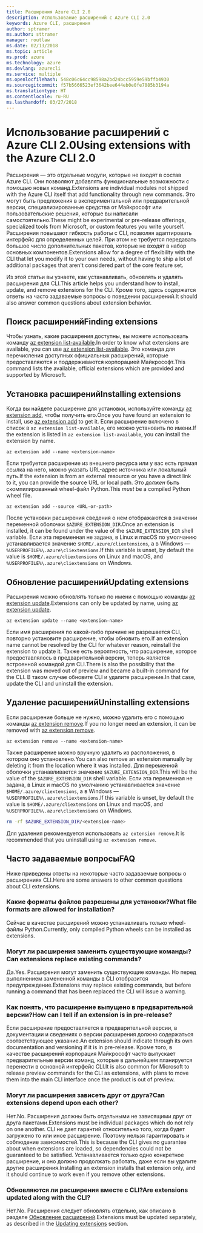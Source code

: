 ```yaml
---
title: Расширения Azure CLI 2.0
description: Использование расширений с Azure CLI 2.0
keywords: Azure CLI, расширения
author: sptramer
ms.author: sttramer
manager: routlaw
ms.date: 02/13/2018
ms.topic: article
ms.prod: azure
ms.technology: azure
ms.devlang: azurecli
ms.service: multiple
ms.openlocfilehash: 548c06c64cc98598a2bd24bcc5959e59bffb4930
ms.sourcegitcommit: f57b5666523ef3642bee644eb0e0fe7085b3194a
ms.translationtype: HT
ms.contentlocale: ru-RU
ms.lasthandoff: 03/27/2018
---
```

# <a name="using-extensions-with-the-azure-cli-20"></a><span data-ttu-id="ebbcb-104">Использование расширений с Azure CLI 2.0</span><span class="sxs-lookup"><span data-stu-id="ebbcb-104">Using extensions with the Azure CLI 2.0</span></span>

<span data-ttu-id="ebbcb-105">Расширения — это отдельные модули, которые не входят в состав Azure CLI. Они позволяют добавлять функциональные возможности с помощью новых команд.</span><span class="sxs-lookup"><span data-stu-id="ebbcb-105">Extensions are individual modules not shipped with the Azure CLI itself that add functionality through new commands.</span></span> <span data-ttu-id="ebbcb-106">Это могут быть предложения в экспериментальной или предварительной версии, специализированные средства от Майкрософт или пользовательские решения, которые вы написали самостоятельно.</span><span class="sxs-lookup"><span data-stu-id="ebbcb-106">These might be experimental or pre-release offerings, specialized tools from Microsoft, or custom features you write yourself.</span></span> <span data-ttu-id="ebbcb-107">Расширения повышают гибкость работы с CLI, позволяя адаптировать интерфейс для определенных целей. При этом не требуется передавать большое число дополнительных пакетов, которые не входят в набор основных компонентов.</span><span class="sxs-lookup"><span data-stu-id="ebbcb-107">Extensions allow for a degree of flexibility with the CLI that let you modify it to your own needs, without having to ship a lot of additional packages that aren't considered part of the core feature set.</span></span>

<span data-ttu-id="ebbcb-108">Из этой статьи вы узнаете, как устанавливать, обновлять и удалять расширения для CLI.</span><span class="sxs-lookup"><span data-stu-id="ebbcb-108">This article helps you understand how to install, update, and remove extensions for the CLI.</span></span> <span data-ttu-id="ebbcb-109">Кроме того, здесь содержатся ответы на часто задаваемые вопросы о поведении расширений.</span><span class="sxs-lookup"><span data-stu-id="ebbcb-109">It should also answer common questions about extension behavior.</span></span>

## <a name="finding-extensions"></a><span data-ttu-id="ebbcb-110">Поиск расширений</span><span class="sxs-lookup"><span data-stu-id="ebbcb-110">Finding extensions</span></span>

<span data-ttu-id="ebbcb-111">Чтобы узнать, какие расширения доступны, вы можете использовать команду [az extension list-available](/cli/azure/extension?view=azure-cli-latest#az_extension_list_available).</span><span class="sxs-lookup"><span data-stu-id="ebbcb-111">In order to know what extensions are available, you can use [az extension list-available](/cli/azure/extension?view=azure-cli-latest#az_extension_list_available).</span></span> <span data-ttu-id="ebbcb-112">Это команда для перечисления доступных официальных расширений, которые предоставляются и поддерживаются корпорацией Майкрософт.</span><span class="sxs-lookup"><span data-stu-id="ebbcb-112">This command lists the available, official extensions which are provided and supported by Microsoft.</span></span>

## <a name="installing-extensions"></a><span data-ttu-id="ebbcb-113">Установка расширений</span><span class="sxs-lookup"><span data-stu-id="ebbcb-113">Installing extensions</span></span>

<span data-ttu-id="ebbcb-114">Когда вы найдете расширение для установки, используйте команду [az extension add](https://docs.microsoft.com/en-us/cli/azure/extension?view=azure-cli-latest#az_extension_add), чтобы получить его.</span><span class="sxs-lookup"><span data-stu-id="ebbcb-114">Once you have found an extension to install, use [az extension add](https://docs.microsoft.com/en-us/cli/azure/extension?view=azure-cli-latest#az_extension_add) to get it.</span></span> <span data-ttu-id="ebbcb-115">Если расширение включено в список в `az extension list-available`, его можно установить по имени.</span><span class="sxs-lookup"><span data-stu-id="ebbcb-115">If the extension is listed in `az extension list-available`, you can install the extension by name.</span></span>

```azurecli
az extension add --name <extension-name>
```

<span data-ttu-id="ebbcb-116">Если требуется расширение из внешнего ресурса или у вас есть прямая ссылка на него, можно указать URL-адрес источника или локальный путь.</span><span class="sxs-lookup"><span data-stu-id="ebbcb-116">If the extension is from an external resource or you have a direct link to it, you can provide the source URL or local path.</span></span> <span data-ttu-id="ebbcb-117">Это _должен_ быть скомпилированный wheel-файл Python.</span><span class="sxs-lookup"><span data-stu-id="ebbcb-117">This _must_ be a compiled Python wheel file.</span></span>

```azurecli
az extension add --source <URL-or-path>
```

<span data-ttu-id="ebbcb-118">После установки расширения сведения о нем отображаются в значении переменной оболочки `$AZURE_EXTENSION_DIR`.</span><span class="sxs-lookup"><span data-stu-id="ebbcb-118">Once an extension is installed, it can be found under the value of the `$AZURE_EXTENSION_DIR` shell variable.</span></span> <span data-ttu-id="ebbcb-119">Если эта переменная не задана, в Linux и macOS по умолчанию устанавливается значение `$HOME/.azure/cliextensions`, а в Windows — `%USERPROFILE%\.azure\cliextensions`.</span><span class="sxs-lookup"><span data-stu-id="ebbcb-119">If this variable is unset, by default the value is `$HOME/.azure/cliextensions` on Linux and macOS, and `%USERPROFILE%\.azure\cliextensions` on Windows.</span></span>

## <a name="updating-extensions"></a><span data-ttu-id="ebbcb-120">Обновление расширений</span><span class="sxs-lookup"><span data-stu-id="ebbcb-120">Updating extensions</span></span>

<span data-ttu-id="ebbcb-121">Расширения можно обновлять только по имени с помощью команды [az extension update](https://docs.microsoft.com/en-us/cli/azure/extension?view=azure-cli-latest#az_extension_update).</span><span class="sxs-lookup"><span data-stu-id="ebbcb-121">Extensions can only be updated by name, using [az extension update](https://docs.microsoft.com/en-us/cli/azure/extension?view=azure-cli-latest#az_extension_update).</span></span>

```azurecli
az extension update --name <extension-name>
```

<span data-ttu-id="ebbcb-122">Если имя расширения по какой-либо причине не разрешается CLI, повторно установите расширение, чтобы обновить его.</span><span class="sxs-lookup"><span data-stu-id="ebbcb-122">If an extension name cannot be resolved by the CLI for whatever reason, reinstall the extension to update it.</span></span> <span data-ttu-id="ebbcb-123">Также есть вероятность, что расширение, которое предоставлялось в предварительной версии, теперь является встроенной командой для CLI.</span><span class="sxs-lookup"><span data-stu-id="ebbcb-123">There is also the possibility that the extension was moved out of preview and became a built-in command for the CLI.</span></span> <span data-ttu-id="ebbcb-124">В таком случае обновите CLI и удалите расширение.</span><span class="sxs-lookup"><span data-stu-id="ebbcb-124">In that case, update the CLI and uninstall the extension.</span></span>

## <a name="uninstalling-extensions"></a><span data-ttu-id="ebbcb-125">Удаление расширений</span><span class="sxs-lookup"><span data-stu-id="ebbcb-125">Uninstalling extensions</span></span>

<span data-ttu-id="ebbcb-126">Если расширение больше не нужно, можно удалить его с помощью команды [az extension remove](https://docs.microsoft.com/en-us/cli/azure/extension?view=azure-cli-latest#az_extension_remove).</span><span class="sxs-lookup"><span data-stu-id="ebbcb-126">If you no longer need an extension, it can be removed with [az extension remove](https://docs.microsoft.com/en-us/cli/azure/extension?view=azure-cli-latest#az_extension_remove).</span></span>

```azurecli
az extension remove --name <extension-name>
```

<span data-ttu-id="ebbcb-127">Также расширение можно вручную удалить из расположения, в котором оно установлено.</span><span class="sxs-lookup"><span data-stu-id="ebbcb-127">You can also remove an extension manually by deleting it from the location where it was installed.</span></span> <span data-ttu-id="ebbcb-128">Для переменной оболочки устанавливается значение `$AZURE_EXTENSION_DIR`.</span><span class="sxs-lookup"><span data-stu-id="ebbcb-128">This will be the value of the `$AZURE_EXTENSION_DIR` shell variable.</span></span> <span data-ttu-id="ebbcb-129">Если эта переменная не задана, в Linux и macOS по умолчанию устанавливается значение `$HOME/.azure/cliextensions`, а в Windows — `%USERPROFILE%\.azure\cliextensions`.</span><span class="sxs-lookup"><span data-stu-id="ebbcb-129">If this variable is unset, by default the value is `$HOME/.azure/cliextensions` on Linux and macOS, and `%USERPROFILE%\.azure\cliextensions` on Windows.</span></span>

```bash
rm -rf $AZURE_EXTENSION_DIR/<extension-name>
```

<span data-ttu-id="ebbcb-130">Для удаления рекомендуется использовать `az extension remove`.</span><span class="sxs-lookup"><span data-stu-id="ebbcb-130">It is recommended that you uninstall using `az extension remove`.</span></span>

## <a name="faq"></a><span data-ttu-id="ebbcb-131">Часто задаваемые вопросы</span><span class="sxs-lookup"><span data-stu-id="ebbcb-131">FAQ</span></span>

<span data-ttu-id="ebbcb-132">Ниже приведены ответы на некоторые часто задаваемые вопросы о расширениях CLI.</span><span class="sxs-lookup"><span data-stu-id="ebbcb-132">Here are some answers to other common questions about CLI extensions.</span></span>

### <a name="what-file-formats-are-allowed-for-installation"></a><span data-ttu-id="ebbcb-133">Какие форматы файлов разрешены для установки?</span><span class="sxs-lookup"><span data-stu-id="ebbcb-133">What file formats are allowed for installation?</span></span>

<span data-ttu-id="ebbcb-134">Сейчас в качестве расширений можно устанавливать только wheel-файлы Python.</span><span class="sxs-lookup"><span data-stu-id="ebbcb-134">Currently, only compiled Python wheels can be installed as extensions.</span></span>

### <a name="can-extensions-replace-existing-commands"></a><span data-ttu-id="ebbcb-135">Могут ли расширения заменить существующие команды?</span><span class="sxs-lookup"><span data-stu-id="ebbcb-135">Can extensions replace existing commands?</span></span>

<span data-ttu-id="ebbcb-136">Да.</span><span class="sxs-lookup"><span data-stu-id="ebbcb-136">Yes.</span></span> <span data-ttu-id="ebbcb-137">Расширения могут заменить существующие команды. Но перед выполнением замененной команды в CLI отобразится предупреждение.</span><span class="sxs-lookup"><span data-stu-id="ebbcb-137">Extensions may replace existing commands, but before running a command that has been replaced the CLI will issue a warning.</span></span>

### <a name="how-can-i-tell-if-an-extension-is-in-pre-release"></a><span data-ttu-id="ebbcb-138">Как понять, что расширение выпущено в предварительной версии?</span><span class="sxs-lookup"><span data-stu-id="ebbcb-138">How can I tell if an extension is in pre-release?</span></span>

<span data-ttu-id="ebbcb-139">Если расширение предоставляется в предварительной версии, в документации и сведениях о версии расширения должно содержаться соответствующее указание.</span><span class="sxs-lookup"><span data-stu-id="ebbcb-139">An extension should indicate through its own documentation and versioning if it is in pre-release.</span></span> <span data-ttu-id="ebbcb-140">Кроме того, в качестве расширений корпорация Майкрософт часто выпускает предварительные версии команд, которые в дальнейшем планируется перенести в основной интерфейс CLI.</span><span class="sxs-lookup"><span data-stu-id="ebbcb-140">It is also common for Microsoft to release preview commands for the CLI as extensions, with plans to move them into the main CLI interface once the product is out of preview.</span></span>

### <a name="can-extensions-depend-upon-each-other"></a><span data-ttu-id="ebbcb-141">Могут ли расширения зависеть друг от друга?</span><span class="sxs-lookup"><span data-stu-id="ebbcb-141">Can extensions depend upon each other?</span></span>

<span data-ttu-id="ebbcb-142">Нет.</span><span class="sxs-lookup"><span data-stu-id="ebbcb-142">No.</span></span> <span data-ttu-id="ebbcb-143">Расширения должны быть отдельными не зависящими друг от друга пакетами.</span><span class="sxs-lookup"><span data-stu-id="ebbcb-143">Extensions must be individual packages which do not rely on one another.</span></span> <span data-ttu-id="ebbcb-144">CLI не дает гарантий относительно того, когда будет загружено то или иное расширение. Поэтому нельзя гарантировать и соблюдение зависимостей.</span><span class="sxs-lookup"><span data-stu-id="ebbcb-144">This is because the CLI gives no guarantee about when extensions are loaded, so dependencies could not be guaranteed to be satisfied.</span></span> <span data-ttu-id="ebbcb-145">Устанавливается только одно конкретное расширение, и оно должно продолжать работать, даже если вы удалите другие расширения.</span><span class="sxs-lookup"><span data-stu-id="ebbcb-145">Installing an extension installs that extension only, and it should continue to work even if you remove other extensions.</span></span>

### <a name="are-extensions-updated-along-with-the-cli"></a><span data-ttu-id="ebbcb-146">Обновляются ли расширения вместе с CLI?</span><span class="sxs-lookup"><span data-stu-id="ebbcb-146">Are extensions updated along with the CLI?</span></span>

<span data-ttu-id="ebbcb-147">Нет.</span><span class="sxs-lookup"><span data-stu-id="ebbcb-147">No.</span></span> <span data-ttu-id="ebbcb-148">Расширения следует обновлять отдельно, как описано в разделе [Обновление расширений](#updating-extensions).</span><span class="sxs-lookup"><span data-stu-id="ebbcb-148">Extensions must be updated separately, as described in the [Updating extensions](#updating-extensions) section.</span></span>
